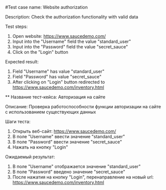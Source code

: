 #Test case name: Website authorization

Description: Check the authorization functionality with valid data

Test steps:
1. Open website: https://www.saucedemo.com/
2. Input into the "Username" field the value "standard_user"
3. Input into the "Password" field the value "secret_sauce"
4. Click on the "Login" button

Expected result:
1. Field "Username" has value "standard_user"
2. Field "Password" has value "secret_sauce"
3. After clicking on "Login" button redirected to https://www.saucedemo.com/inventory.html


** Название тест-кейса: Авторизация на сайте

Описание: Проверка работоспособности функции авторизации на сайте с использованием существующих данных


Шаги теста:
1. Открыть веб-сайт: https://www.saucedemo.com/
2. В поле "Username" ввести значение "standard_user"
3. В поле "Password" ввести значение "secret_sauce"
4. Нажать на кнопку "Login"

Ожидаемый результат:
1. В поле "Username" отображается значение "standard_user"
2. В поле "Password" введено значение "secret_sauce"
3. После нажатия на кнопку "Login", перенаправление на новый url: https://www.saucedemo.com/inventory.html
